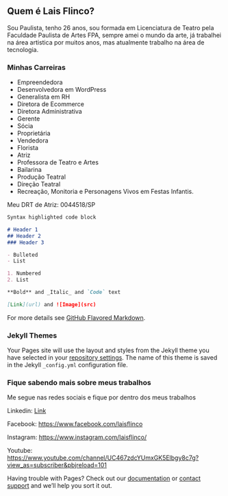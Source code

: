## Quem é Lais Flinco?

Sou Paulista, tenho 26 anos, sou formada em Licenciatura de Teatro pela Faculdade Paulista de Artes FPA, sempre amei o mundo da arte, já trabalhei na área artistica por muitos anos, mas atualmente trabalho na área de tecnologia. 

### Minhas Carreiras

- Empreendedora
- Desenvolvedora em WordPress
- Generalista em RH
- Diretora de Ecommerce
- Diretora Administrativa
- Gerente
- Sócia
- Proprietária
- Vendedora
- Florista
- Atriz
- Professora de Teatro e Artes
- Bailarina
- Produção Teatral
- Direção Teatral
- Recreação, Monitoria e Personagens Vivos em Festas Infantis.

Meu DRT de Atriz: 0044518/SP

```markdown
Syntax highlighted code block

# Header 1
## Header 2
### Header 3

- Bulleted
- List

1. Numbered
2. List

**Bold** and _Italic_ and `Code` text

[Link](url) and ![Image](src)
```

For more details see [GitHub Flavored Markdown](https://guides.github.com/features/mastering-markdown/).

### Jekyll Themes

Your Pages site will use the layout and styles from the Jekyll theme you have selected in your [repository settings](https://github.com/LaisFlinco/Lais-Flinco/settings). The name of this theme is saved in the Jekyll `_config.yml` configuration file.

### Fique sabendo mais sobre meus trabalhos

Me segue nas redes sociais e fique por dentro dos meus trabalhos

Linkedin: [Link](https://www.linkedin.com/in/lais-flinco-5b9509138/) 

Facebook: https://www.facebook.com/laisflinco

Instagram: https://www.instagram.com/laisflinco/

Youtube: https://www.youtube.com/channel/UC467zdcYUmxGK5Elbgy8c7g?view_as=subscriber&pbjreload=101

Having trouble with Pages? Check out our [documentation](https://docs.github.com/categories/github-pages-basics/) or [contact support](https://github.com/contact) and we’ll help you sort it out.
